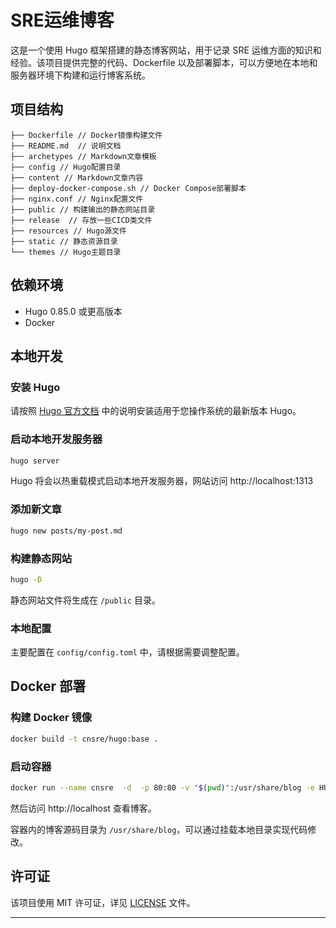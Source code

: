 
<!--
 * @Author: Wenlong Xue 
 * @Date: 2023-10-26 10:22:47
 * @LastEditors: Wenlong Xue 
 * @LastEditTime: 2023-11-06 15:06:17
 * @FilePath: /blog/README.md
 * @Description: 这是默认设置,请设置`customMade`, 打开koroFileHeader查看配置 进行设置: https://github.com/OBKoro1/koro1FileHeader/wiki/%E9%85%8D%E7%BD%AE
-->
# SRE运维博客

这是一个使用 Hugo 框架搭建的静态博客网站，用于记录 SRE 运维方面的知识和经验。该项目提供完整的代码、Dockerfile 以及部署脚本，可以方便地在本地和服务器环境下构建和运行博客系统。

## 项目结构

```
├── Dockerfile // Docker镜像构建文件
├── README.md  // 说明文档
├── archetypes // Markdown文章模板
├── config // Hugo配置目录
├── content // Markdown文章内容
├── deploy-docker-compose.sh // Docker Compose部署脚本
├── nginx.conf // Nginx配置文件
├── public // 构建输出的静态网站目录
├── release  // 存放一些CICD类文件
├── resources // Hugo源文件
├── static // 静态资源目录
└── themes // Hugo主题目录
```

## 依赖环境

- Hugo 0.85.0 或更高版本
- Docker

## 本地开发

### 安装 Hugo 

请按照 [Hugo 官方文档](https://gohugo.io/getting-started/installing/) 中的说明安装适用于您操作系统的最新版本 Hugo。

### 启动本地开发服务器

```bash
hugo server
```

Hugo 将会以热重载模式启动本地开发服务器，网站访问 http://localhost:1313 

### 添加新文章

```bash
hugo new posts/my-post.md
```

### 构建静态网站

```bash
hugo -D
```

静态网站文件将生成在 `/public` 目录。

### 本地配置

主要配置在 `config/config.toml` 中，请根据需要调整配置。

## Docker 部署

### 构建 Docker 镜像

```bash
docker build -t cnsre/hugo:base .
```

### 启动容器

```bash
docker run --name cnsre  -d  -p 80:80 -v "$(pwd)":/usr/share/blog -e HUGO_BASE_URL=http://www.cnsre.cn  cnsre/hugo:base
```  

然后访问 http://localhost 查看博客。

容器内的博客源码目录为 `/usr/share/blog`，可以通过挂载本地目录实现代码修改。

## 许可证

该项目使用 MIT 许可证，详见 [LICENSE](/LICENSE) 文件。

----------